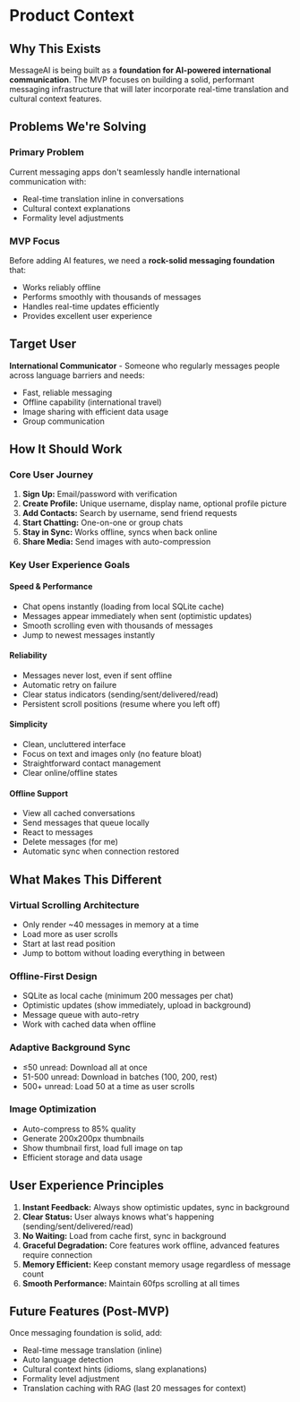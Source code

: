 # Product Context

## Why This Exists
MessageAI is being built as a **foundation for AI-powered international communication**. The MVP focuses on building a solid, performant messaging infrastructure that will later incorporate real-time translation and cultural context features.

## Problems We're Solving

### Primary Problem
Current messaging apps don't seamlessly handle international communication with:
- Real-time translation inline in conversations
- Cultural context explanations
- Formality level adjustments

### MVP Focus
Before adding AI features, we need a **rock-solid messaging foundation** that:
- Works reliably offline
- Performs smoothly with thousands of messages
- Handles real-time updates efficiently
- Provides excellent user experience

## Target User
**International Communicator** - Someone who regularly messages people across language barriers and needs:
- Fast, reliable messaging
- Offline capability (international travel)
- Image sharing with efficient data usage
- Group communication

## How It Should Work

### Core User Journey
1. **Sign Up:** Email/password with verification
2. **Create Profile:** Unique username, display name, optional profile picture
3. **Add Contacts:** Search by username, send friend requests
4. **Start Chatting:** One-on-one or group chats
5. **Stay in Sync:** Works offline, syncs when back online
6. **Share Media:** Send images with auto-compression

### Key User Experience Goals

#### Speed & Performance
- Chat opens instantly (loading from local SQLite cache)
- Messages appear immediately when sent (optimistic updates)
- Smooth scrolling even with thousands of messages
- Jump to newest messages instantly

#### Reliability
- Messages never lost, even if sent offline
- Automatic retry on failure
- Clear status indicators (sending/sent/delivered/read)
- Persistent scroll positions (resume where you left off)

#### Simplicity
- Clean, uncluttered interface
- Focus on text and images only (no feature bloat)
- Straightforward contact management
- Clear online/offline states

#### Offline Support
- View all cached conversations
- Send messages that queue locally
- React to messages
- Delete messages (for me)
- Automatic sync when connection restored

## What Makes This Different

### Virtual Scrolling Architecture
- Only render ~40 messages in memory at a time
- Load more as user scrolls
- Start at last read position
- Jump to bottom without loading everything in between

### Offline-First Design
- SQLite as local cache (minimum 200 messages per chat)
- Optimistic updates (show immediately, upload in background)
- Message queue with auto-retry
- Work with cached data when offline

### Adaptive Background Sync
- ≤50 unread: Download all at once
- 51-500 unread: Download in batches (100, 200, rest)
- 500+ unread: Load 50 at a time as user scrolls

### Image Optimization
- Auto-compress to 85% quality
- Generate 200x200px thumbnails
- Show thumbnail first, load full image on tap
- Efficient storage and data usage

## User Experience Principles

1. **Instant Feedback:** Always show optimistic updates, sync in background
2. **Clear Status:** User always knows what's happening (sending/sent/delivered/read)
3. **No Waiting:** Load from cache first, sync in background
4. **Graceful Degradation:** Core features work offline, advanced features require connection
5. **Memory Efficient:** Keep constant memory usage regardless of message count
6. **Smooth Performance:** Maintain 60fps scrolling at all times

## Future Features (Post-MVP)
Once messaging foundation is solid, add:
- Real-time message translation (inline)
- Auto language detection
- Cultural context hints (idioms, slang explanations)
- Formality level adjustment
- Translation caching with RAG (last 20 messages for context)

